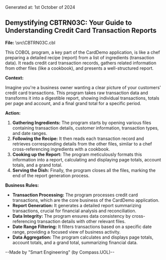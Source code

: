 Generated at: 1st October of 2024

## Demystifying CBTRN03C: Your Guide to Understanding Credit Card Transaction Reports

**File:**  \src\CBTRN03C.cbl

This COBOL program, a key part of the CardDemo application, is like a chef preparing a detailed recipe (report) from a list of ingredients (transaction data). It reads credit card transaction records, gathers related information from other files (like a cookbook), and presents a well-structured report.

**Context:**

Imagine you're a business owner wanting a clear picture of your customers' credit card transactions. This program takes raw transaction data and transforms it into a digestible report, showing individual transactions, totals per page and account, and a final grand total for a specific period.

**Action:**

1. **Gathering Ingredients:** The program starts by opening various files containing transaction details, customer information, transaction types, and date ranges.
2. **Following the Recipe:** It then reads each transaction record and retrieves corresponding details from the other files, similar to a chef cross-referencing ingredients with a cookbook.
3. **Cooking up the Report:**  The program meticulously formats this information into a report, calculating and displaying page totals, account totals, and a grand total.
4. **Serving the Dish:** Finally, the program closes all the files, marking the end of the report generation process.

**Business Rules:**

* **Transaction Processing:** The program processes credit card transactions, which are the core business of the CardDemo application.
* **Report Generation:** It generates a detailed report summarizing transactions, crucial for financial analysis and reconciliation.
* **Data Integrity:** The program ensures data consistency by cross-referencing transaction details with other relevant files.
* **Date Range Filtering:** It filters transactions based on a specific date range, providing a focused view of business activity.
* **Data Aggregation:** The program calculates and displays page totals, account totals, and a grand total, summarizing financial data.

--Made by "Smart Engineering" (by Compass.UOL)--